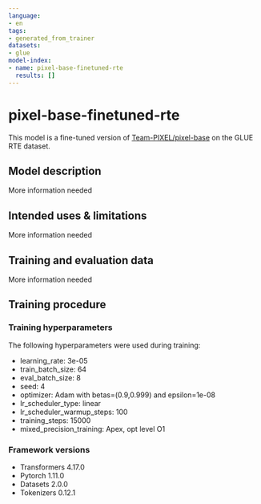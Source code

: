 ```yaml
---
language:
- en
tags:
- generated_from_trainer
datasets:
- glue
model-index:
- name: pixel-base-finetuned-rte
  results: []
---
```


<!-- This model card has been generated automatically according to the information the Trainer had access to. You
should probably proofread and complete it, then remove this comment. -->

# pixel-base-finetuned-rte

This model is a fine-tuned version of [Team-PIXEL/pixel-base](https://huggingface.co/Team-PIXEL/pixel-base) on the GLUE RTE dataset.

## Model description

More information needed

## Intended uses & limitations

More information needed

## Training and evaluation data

More information needed

## Training procedure

### Training hyperparameters

The following hyperparameters were used during training:
- learning_rate: 3e-05
- train_batch_size: 64
- eval_batch_size: 8
- seed: 4
- optimizer: Adam with betas=(0.9,0.999) and epsilon=1e-08
- lr_scheduler_type: linear
- lr_scheduler_warmup_steps: 100
- training_steps: 15000
- mixed_precision_training: Apex, opt level O1

### Framework versions

- Transformers 4.17.0
- Pytorch 1.11.0
- Datasets 2.0.0
- Tokenizers 0.12.1
